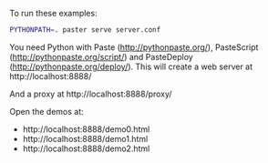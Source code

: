 To run these examples:

```sh
PYTHONPATH=. paster serve server.conf
```

You need Python with Paste (http://pythonpaste.org/), PasteScript (http://pythonpaste.org/script/) and PasteDeploy (http://pythonpaste.org/deploy/). This will create a web server at http://localhost:8888/

And a proxy at http://localhost:8888/proxy/

Open the demos at:

*  http://localhost:8888/demo0.html
*  http://localhost:8888/demo1.html
*  http://localhost:8888/demo2.html
